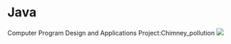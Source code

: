 # Java
Computer Program Design and Applications
Project:Chimney_pollution
![](https://upload.wikimedia.org/wikipedia/commons/1/10/Gaussian_Plume.png)
